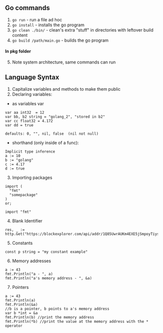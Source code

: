 
## Go commands
1. `go run` - run a file ad hoc
2. `go install` - installs the go program
3. `go clean ./bin/` - clean's extra "stuff" in directories with leftover build content
4. `go build /path/main.go`   - builds the go program
#### In pkg folder
5. Note system architecture, same commands can run

## Language Syntax
1. Capitalize variables and methods to make them public
2. Declaring variables:
- as variables var
```
var aa int32  = 12
var bb, b2 string = "golang_2", "stored in b2"
var cc float32 = 4.172
var dd = true

defaults: 0, "", nil, false  (nil not null)
```
- shorthand (only inside of a func):
```
Implicit type inference
a := 10
b := "golang"
c := 4.17
d := true
```
3. Importing packages
```
import (
  "fmt"
  "somepackage"
)
or;

import "fmt"
```
4. Blank Identifier
```
res, _ := http.Get("https://blockexplorer.com/api/addr/1Q85UwrAUKm4EXE5jSmpoyTiys8BCos45J")
```
5. Constants
```
const p string = "my constant example"
```
6. Memory addresses
```
a := 43
fmt.Println("a - ", a)
fmt.Println("a's memory address - ", &a)
```
7. Pointers
```
a := 43
fmt.Println(a)
fmt.Println(&a)
//b is a pointer, b points to a's memory address
var b *int = &a
fmt.Println(b) //print the memory address
fmt.Println(*b) //print the value at the memory address with the * operator
```
